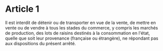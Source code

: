 # Article 1

Il est interdit de détenir ou de transporter en vue de la vente, de mettre en vente ou de vendre à tous les stades du commerce, y compris les marchés de production, des lots de raisins destinés à la consommation en l'état, quelle que soit leur provenance (française ou étrangère), ne répondant pas aux dispositions du présent arrêté.
